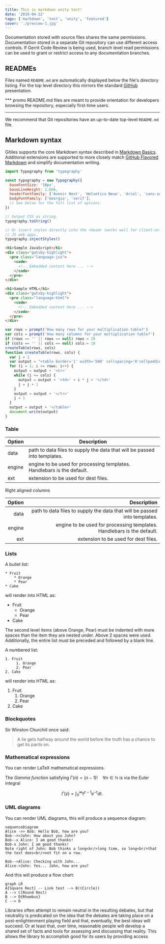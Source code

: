 ```yaml
---
title: This is markdown unity test!
date: '2019-04-22'
tags: ['markdown', 'test', 'unity', 'featured']
cover: './preview-1.jpg'
---
```


Documentation stored with source files shares the same permissions.
Documentation stored in a separate Git repository can use different
access controls. If Gerrit Code Review is being used, branch level
read permissions can be used to grant or restrict access to any
documentation branches.

## READMEs

Files named `README.md` are automatically displayed below the file's
directory listing. For the top level directory this mirrors the
standard [GitHub](https://github.com/) presentation.

\*\*\* promo
README.md files are meant to provide orientation for developers
browsing the repository, especially first-time users.

---

We recommend that Git repositories have an up-to-date top-level
`README.md` file.

## Markdown syntax

Gitiles supports the core Markdown syntax described in
[Markdown Basics]. Additional extensions are supported
to more closely match [GitHub Flavored Markdown] and
simplify documentation writing.

[markdown basics]: http://daringfireball.net/projects/markdown/basics
[github flavored markdown]: https://help.github.com/articles/github-flavored-markdown/

```js
import Typography from 'typography'

const typography = new Typography({
  baseFontSize: '18px',
  baseLineHeight: 1.666,
  headerFontFamily: ['Avenir Next', 'Helvetica Neue', 'Arial', 'sans-serif'],
  bodyFontFamily: ['Georgia', 'serif'],
  // See below for the full list of options.
})

// Output CSS as string.
typography.toString()

// Or insert styles directly into the <head> (works well for client-only
// JS web apps.
typography.injectStyles()
```

```html
<h1>Sample JavaScript</h1>
<div class="gatsby-highlight">
  <pre class="language-jsx">
    <code>
      <!-- Embedded content here ... -->
    </code>
  </pre>
</div>

<h1>Sample HTML</h1>
<div class="gatsby-highlight">
  <pre class="language-html">
    <code>
      <!-- Embedded content here ... -->
    </code>
  </pre>
</div>
```

```js
var rows = prompt('How many rows for your multiplication table?')
var cols = prompt('How many columns for your multiplication table?')
if (rows == '' || rows == null) rows = 10
if (cols == '' || cols == null) cols = 10
createTable(rows, cols)
function createTable(rows, cols) {
  var j = 1
  var output = "<table border='1' width='500' cellspacing='0'cellpadding='5'>"
  for (i = 1; i <= rows; i++) {
    output = output + '<tr>'
    while (j <= cols) {
      output = output + '<td>' + i * j + '</td>'
      j = j + 1
    }
    output = output + '</tr>'
    j = 1
  }
  output = output + '</table>'
  document.write(output)
}
```

### Table

| Option | Description                                                               |
| ------ | ------------------------------------------------------------------------- |
| data   | path to data files to supply the data that will be passed into templates. |
| engine | engine to be used for processing templates. Handlebars is the default.    |
| ext    | extension to be used for dest files.                                      |

Right aligned columns

| Option |                                                               Description |
| -----: | ------------------------------------------------------------------------: |
|   data | path to data files to supply the data that will be passed into templates. |
| engine |    engine to be used for processing templates. Handlebars is the default. |
|    ext |                                      extension to be used for dest files. |

### Lists

A bullet list:

```
* Fruit
    * Orange
    * Pear
* Cake
```

will render into HTML as:

- Fruit
  - Orange
  - Pear
- Cake

The second level items (above Orange, Pear) must be indented with more
spaces than the item they are nested under. Above 2 spaces were used.
Additionally, the entire list must be preceded and followed by a blank
line.

A numbered list:

```
1. Fruit
     1. Orange
     2. Pear
2. Cake
```

will render into HTML as:

1. Fruit
   1. Orange
   2. Pear
2. Cake

### Blockquotes

Sir Winston Churchill once said:

> A lie gets halfway around the world before the truth has a
> chance to get its pants on.

### Mathematical expressions

You can render LaTeX mathematical expressions.

The _Gamma function_ satisfying $\Gamma(n) = (n-1)!\quad\forall n\in\mathbb N$ is via the Euler integral

$$
\Gamma(z) = \int_0^\infty t^{z-1}e^{-t}dt\,.
$$

### UML diagrams

You can render UML diagrams, this will produce a sequence diagram:

```mermaid
sequenceDiagram
Alice ->> Bob: Hello Bob, how are you?
Bob-->>John: How about you John?
Bob--x Alice: I am good thanks!
Bob-x John: I am good thanks!
Note right of John: Bob thinks a long<br/>long time, so long<br/>that the text does<br/>not fit on a row.

Bob-->Alice: Checking with John...
Alice->John: Yes... John, how are you?
```

And this will produce a flow chart:

```mermaid
graph LR
A[Square Rect] -- Link text --> B((Circle))
A --> C(Round Rect)
B --> D{Rhombus}
C --> D
```

Libraries often attempt to remain neutral in the resulting debates, but that neutrality is predicated on the idea that the debates are taking place on a post-enlightenment playing field and that, eventually, the best ideas will succeed. Or at least that, over time, reasonable people will develop a shared set of facts and tools for assessing and discussing that reality. This allows the library to accomplish good for its users by providing access
